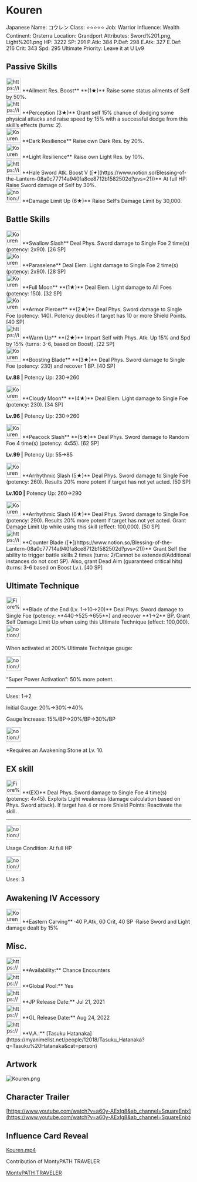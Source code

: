 # Kouren

Japanese Name: コウレン
Class: ⭐️⭐️⭐️⭐️⭐️
Job: Warrior
Influence: Wealth
Continent: Orsterra
Location: Grandport
Attributes: Sword%201.png, Light%201.png
HP: 3222
SP: 291
P.Atk: 384
P.Def: 298
E.Atk: 327
E.Def: 216
Crit: 343
Spd: 295
Ultimate Priority: Leave it at U Lv9

## Passive Skills

<aside>
<img src="https://img.game8.jp/7010696/4bd7c5047846fc63264b69a7e41cab7c.png/show" alt="https://img.game8.jp/7010696/4bd7c5047846fc63264b69a7e41cab7c.png/show" width="40px" /> **Ailment Res. Boost** **(1★)**
Raise some status ailments of Self by 50%.

</aside>

<aside>
<img src="https://img.game8.jp/6930261/22597c59e9ca6f8d541a246cc5a849c5.png/show" alt="https://img.game8.jp/6930261/22597c59e9ca6f8d541a246cc5a849c5.png/show" width="40px" /> **Perception (3★)**
Grant self 15% chance of dodging some physical attacks and raise speed by 15% with a successful dodge from this skill’s effects (turns: 2).

</aside>

<aside>
<img src="Kouren%205f32a0cf626d4837b32090c26830b924/Dark_Resilience.png" alt="Kouren%205f32a0cf626d4837b32090c26830b924/Dark_Resilience.png" width="40px" /> **Dark Resilience**
Raise own Dark Res. by 20%.

</aside>

<aside>
<img src="Kouren%205f32a0cf626d4837b32090c26830b924/Light_Resilience.png" alt="Kouren%205f32a0cf626d4837b32090c26830b924/Light_Resilience.png" width="40px" /> **Light Resilience**
Raise own Light Res. by 10%.

</aside>

<aside>
<img src="https://img.game8.jp/6930266/9ef4013c2fd6d1186affdaf752e9e693.png/show" alt="https://img.game8.jp/6930266/9ef4013c2fd6d1186affdaf752e9e693.png/show" width="40px" /> **Hale Sword Atk. Boost V ([✦](https://www.notion.so/Blessing-of-the-Lantern-08a0c77714a940fa8ce8712b1582502d?pvs=21))**
At full HP: Raise Sword damage of Self by 30%.

</aside>

<aside>
<img src="notion://custom_emoji/2482af5e-3bb7-4af8-a110-df4150e44521/17debbc6-5396-80a6-933a-007af3a7f551" alt="notion://custom_emoji/2482af5e-3bb7-4af8-a110-df4150e44521/17debbc6-5396-80a6-933a-007af3a7f551" width="40px" /> **Damage Limit Up (6★)**
Raise Self’s Damage Limit by 30,000.

</aside>

## Battle Skills

<aside>
<img src="Kouren%205f32a0cf626d4837b32090c26830b924/Sword.png" alt="Kouren%205f32a0cf626d4837b32090c26830b924/Sword.png" width="40px" /> **Swallow Slash**
Deal Phys. Sword damage to Single Foe 2 time(s) (potency: 2x90). [26 SP]

</aside>

<aside>
<img src="Kouren%205f32a0cf626d4837b32090c26830b924/Light.png" alt="Kouren%205f32a0cf626d4837b32090c26830b924/Light.png" width="40px" /> **Paraselene**
Deal Elem. Light damage to Single Foe 2 time(s) (potency: 2x90). [28 SP]

</aside>

<aside>
<img src="Kouren%205f32a0cf626d4837b32090c26830b924/Light%201.png" alt="Kouren%205f32a0cf626d4837b32090c26830b924/Light%201.png" width="40px" /> **Full Moon** **(1★)**
Deal Elem. Light damage to All Foes (potency: 150). [32 SP]

</aside>

<aside>
<img src="Kouren%205f32a0cf626d4837b32090c26830b924/Sword%201.png" alt="Kouren%205f32a0cf626d4837b32090c26830b924/Sword%201.png" width="40px" /> **Armor Piercer** **(2★)**
Deal Phys. Sword damage to Single Foe (potency: 140). Potency doubles if target has 10 or more Shield Points. [40 SP]

</aside>

<aside>
<img src="https://img.game8.jp/6909195/fb1af3b553f4112d4403e0f7452fd2a2.png/show" alt="https://img.game8.jp/6909195/fb1af3b553f4112d4403e0f7452fd2a2.png/show" width="40px" /> **Warm Up** **(2★)**
Impart Self with Phys. Atk. Up 15% and Spd by 15% (turns: 3-6, based on Boost). [22 SP]

</aside>

<aside>
<img src="Kouren%205f32a0cf626d4837b32090c26830b924/Sword%202.png" alt="Kouren%205f32a0cf626d4837b32090c26830b924/Sword%202.png" width="40px" /> **Boosting Blade** **(3★)**
Deal Phys. Sword damage to Single Foe (potency: 230) and recover 1 BP. [40 SP]

**Lv.88 |** Potency Up: 230→260

</aside>

<aside>
<img src="Kouren%205f32a0cf626d4837b32090c26830b924/Light%202.png" alt="Kouren%205f32a0cf626d4837b32090c26830b924/Light%202.png" width="40px" /> **Cloudy Moon** **(4★)**
Deal Elem. Light damage to Single Foe (potency: 230). [34 SP]

**Lv.96 |** Potency Up: 230→260

</aside>

<aside>
<img src="Kouren%205f32a0cf626d4837b32090c26830b924/Sword%203.png" alt="Kouren%205f32a0cf626d4837b32090c26830b924/Sword%203.png" width="40px" /> **Peacock Slash** **(5★)**
Deal Phys. Sword damage to Random Foe 4 time(s) (potency: 4x55). [62 SP]

**Lv.99 |** Potency Up: 55→85

</aside>

<aside>
<img src="Kouren%205f32a0cf626d4837b32090c26830b924/Sword%204.png" alt="Kouren%205f32a0cf626d4837b32090c26830b924/Sword%204.png" width="40px" /> **Arrhythmic Slash (5★)**
Deal Phys. Sword damage to Single Foe (potency: 260). Results 20% more potent if target has not yet acted. [50 SP]

**Lv.100 |** Potency Up: 260→290

<aside>
<img src="Kouren%205f32a0cf626d4837b32090c26830b924/Sword%204.png" alt="Kouren%205f32a0cf626d4837b32090c26830b924/Sword%204.png" width="40px" /> **Arrhythmic Slash (6★)**
Deal Phys. Sword damage to Single Foe (potency: 290). Results 20% more potent if target has not yet acted. Grant Damage Limit Up while using this skill (effect: 100,000). [50 SP]

</aside>

</aside>

<aside>
<img src="https://img.game8.jp/6909195/fb1af3b553f4112d4403e0f7452fd2a2.png/show" alt="https://img.game8.jp/6909195/fb1af3b553f4112d4403e0f7452fd2a2.png/show" width="40px" /> **Counter Blade ([✦](https://www.notion.so/Blessing-of-the-Lantern-08a0c77714a940fa8ce8712b1582502d?pvs=21))**
Grant Self the ability to trigger battle skills 2 times (turns: 2/Cannot be extended/Additional instances do not cost SP). Also, grant Dead Aim (guaranteed critical hits) (turns: 3-6 based on Boost Lv.). [40 SP]

</aside>

## Ultimate Technique

<aside>
<img src="Fiore%201a78e1b64fbd436da894dcb01e60226b/Sword%205.png" alt="Fiore%201a78e1b64fbd436da894dcb01e60226b/Sword%205.png" width="40px" /> **Blade of the End (Lv. 1→10→20)**
Deal Phys. Sword damage to Single Foe (potency: **440→525→655**) and recover **1→2** BP. Grant Self Damage Limit Up when using this Ultimate Technique (effect: 100,000).

<aside>
<img src="notion://custom_emoji/2482af5e-3bb7-4af8-a110-df4150e44521/137ebbc6-5396-80a2-a199-007a067e9993" alt="notion://custom_emoji/2482af5e-3bb7-4af8-a110-df4150e44521/137ebbc6-5396-80a2-a199-007a067e9993" width="40px" />

When activated at 200% Ultimate Technique gauge:

<aside>
<img src="notion://custom_emoji/2482af5e-3bb7-4af8-a110-df4150e44521/193ebbc6-5396-8035-8eea-007a52e85f9d" alt="notion://custom_emoji/2482af5e-3bb7-4af8-a110-df4150e44521/193ebbc6-5396-8035-8eea-007a52e85f9d" width="40px" />

“Super Power Activation”: 50% more potent.

</aside>

</aside>

---

Uses:
1→2

Initial Gauge:
20%→30%→40%

Gauge Increase:
15%/BP→20%/BP→30%/BP

<aside>
<img src="notion://custom_emoji/2482af5e-3bb7-4af8-a110-df4150e44521/182ebbc6-5396-80af-9978-007ac248795b" alt="notion://custom_emoji/2482af5e-3bb7-4af8-a110-df4150e44521/182ebbc6-5396-80af-9978-007ac248795b" width="40px" />

*Requires an Awakening Stone at Lv. 10.

</aside>

</aside>

## EX skill

<aside>
<img src="Fiore%201a78e1b64fbd436da894dcb01e60226b/Sword%205.png" alt="Fiore%201a78e1b64fbd436da894dcb01e60226b/Sword%205.png" width="40px" /> **(EX)**
Deal Phys. Sword damage to Single Foe 4 time(s) (potency: 4x45). Exploits Light weakness (damage calculation based on Phys. Sword attack). If target has 4 or more Shield Points: Reactivate the skill.

---

<aside>
<img src="notion://custom_emoji/2482af5e-3bb7-4af8-a110-df4150e44521/137ebbc6-5396-802c-b9bc-007a54884b6f" alt="notion://custom_emoji/2482af5e-3bb7-4af8-a110-df4150e44521/137ebbc6-5396-802c-b9bc-007a54884b6f" width="40px" />

Usage Condition: At full HP

</aside>

<aside>
<img src="notion://custom_emoji/2482af5e-3bb7-4af8-a110-df4150e44521/137ebbc6-5396-80ba-9f36-007a936447ac" alt="notion://custom_emoji/2482af5e-3bb7-4af8-a110-df4150e44521/137ebbc6-5396-80ba-9f36-007a936447ac" width="40px" />

Uses: 3

</aside>

</aside>

## Awakening IV Accessory

<aside>
<img src="Kouren%205f32a0cf626d4837b32090c26830b924/Awakening_IV.png" alt="Kouren%205f32a0cf626d4837b32090c26830b924/Awakening_IV.png" width="40px" /> **Eastern Carving**
·40 P.Atk, 60 Crit, 40 SP
·Raise Sword and Light damage dealt by 15%

</aside>

## Misc.

<aside>
<img src="https://www.notion.so/icons/gift_gray.svg" alt="https://www.notion.so/icons/gift_gray.svg" width="40px" /> **Availability:** Chance Encounters

</aside>

<aside>
<img src="https://www.notion.so/icons/globe_gray.svg" alt="https://www.notion.so/icons/globe_gray.svg" width="40px" /> **Global Pool:** Yes

</aside>

<aside>
<img src="https://www.notion.so/icons/calendar_red.svg" alt="https://www.notion.so/icons/calendar_red.svg" width="40px" /> **JP Release Date:**
Jul 21, 2021

</aside>

<aside>
<img src="https://www.notion.so/icons/calendar_blue.svg" alt="https://www.notion.so/icons/calendar_blue.svg" width="40px" /> **GL Release Date:**
Aug 24, 2022

</aside>

<aside>
<img src="https://www.notion.so/icons/microphone_gray.svg" alt="https://www.notion.so/icons/microphone_gray.svg" width="40px" /> **V.A.:** [Tasuku Hatanaka](https://myanimelist.net/people/12018/Tasuku_Hatanaka?q=Tasuku%20Hatanaka&cat=person)

</aside>

## Artwork

![Kouren.png](Kouren%205f32a0cf626d4837b32090c26830b924/Kouren.png)

## Character Trailer

[https://www.youtube.com/watch?v=a60y-AExIg8&ab_channel=SquareEnix](https://www.youtube.com/watch?v=a60y-AExIg8&ab_channel=SquareEnix)

## Influence Card Reveal

[Kouren.mp4](Kouren%205f32a0cf626d4837b32090c26830b924/Kouren.mp4)

Contribution of MontyPATH TRAVELER

[MontyPATH TRAVELER](https://www.youtube.com/@MontyPATHTRAVELER)